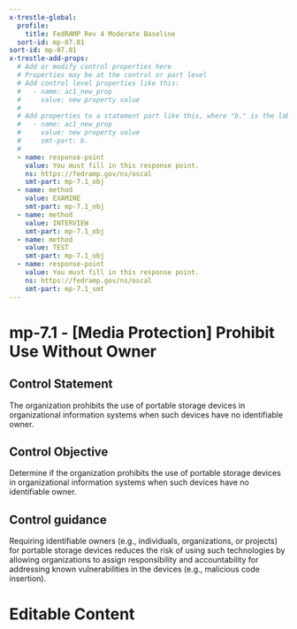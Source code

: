 ```yaml
---
x-trestle-global:
  profile:
    title: FedRAMP Rev 4 Moderate Baseline
  sort-id: mp-07.01
sort-id: mp-07.01
x-trestle-add-props:
  # Add or modify control properties here
  # Properties may be at the control or part level
  # Add control level properties like this:
  #   - name: ac1_new_prop
  #     value: new property value
  #
  # Add properties to a statement part like this, where "b." is the label of the target statement part
  #   - name: ac1_new_prop
  #     value: new property value
  #     smt-part: b.
  #
  - name: response-point
    value: You must fill in this response point.
    ns: https://fedramp.gov/ns/oscal
    smt-part: mp-7.1_obj
  - name: method
    value: EXAMINE
    smt-part: mp-7.1_obj
  - name: method
    value: INTERVIEW
    smt-part: mp-7.1_obj
  - name: method
    value: TEST
    smt-part: mp-7.1_obj
  - name: response-point
    value: You must fill in this response point.
    ns: https://fedramp.gov/ns/oscal
    smt-part: mp-7.1_smt
---
```


# mp-7.1 - \[Media Protection\] Prohibit Use Without Owner

## Control Statement

The organization prohibits the use of portable storage devices in organizational information systems when such devices have no identifiable owner.

## Control Objective

Determine if the organization prohibits the use of portable storage devices in organizational information systems when such devices have no identifiable owner.

## Control guidance

Requiring identifiable owners (e.g., individuals, organizations, or projects) for portable storage devices reduces the risk of using such technologies by allowing organizations to assign responsibility and accountability for addressing known vulnerabilities in the devices (e.g., malicious code insertion).

# Editable Content

<!-- Make additions and edits below -->
<!-- The above represents the contents of the control as received by the profile, prior to additions. -->
<!-- If the profile makes additions to the control, they will appear below. -->
<!-- The above markdown may not be edited but you may edit the content below, and/or introduce new additions to be made by the profile. -->
<!-- If there is a yaml header at the top, parameter values may be edited. Use --set-parameters to incorporate the changes during assembly. -->
<!-- The content here will then replace what is in the profile for this control, after running profile-assemble. -->
<!-- The added parts in the profile for this control are below.  You may edit them and/or add new ones. -->
<!-- Each addition must have a heading either of the form ## Control my_addition_name -->
<!-- or ## Part a. (where the a. refers to one of the control statement labels.) -->
<!-- "## Control" parts are new parts added after the statement part. -->
<!-- "## Part" parts are new parts added into the top-level statement part with that label. -->
<!-- Subparts may be added with nested hash levels of the form ### My Subpart Name -->
<!-- underneath the parent ## Control or ## Part being added -->
<!-- See https://oscal-compass.github.io/compliance-trestle/tutorials/ssp_profile_catalog_authoring/ssp_profile_catalog_authoring for guidance. -->
